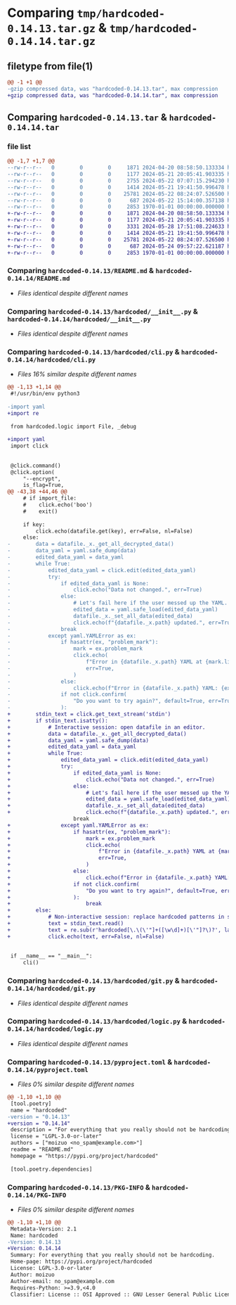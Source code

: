 # Comparing `tmp/hardcoded-0.14.13.tar.gz` & `tmp/hardcoded-0.14.14.tar.gz`

## filetype from file(1)

```diff
@@ -1 +1 @@
-gzip compressed data, was "hardcoded-0.14.13.tar", max compression
+gzip compressed data, was "hardcoded-0.14.14.tar", max compression
```

## Comparing `hardcoded-0.14.13.tar` & `hardcoded-0.14.14.tar`

### file list

```diff
@@ -1,7 +1,7 @@
--rw-r--r--   0        0        0     1871 2024-04-20 08:58:50.133334 hardcoded-0.14.13/README.md
--rw-r--r--   0        0        0     1177 2024-05-21 20:05:41.903335 hardcoded-0.14.13/hardcoded/__init__.py
--rw-r--r--   0        0        0     2755 2024-05-22 07:07:15.294230 hardcoded-0.14.13/hardcoded/cli.py
--rw-r--r--   0        0        0     1414 2024-05-21 19:41:50.996478 hardcoded-0.14.13/hardcoded/git.py
--rw-r--r--   0        0        0    25781 2024-05-22 08:24:07.526500 hardcoded-0.14.13/hardcoded/logic.py
--rw-r--r--   0        0        0      687 2024-05-22 15:14:00.357138 hardcoded-0.14.13/pyproject.toml
--rw-r--r--   0        0        0     2853 1970-01-01 00:00:00.000000 hardcoded-0.14.13/PKG-INFO
+-rw-r--r--   0        0        0     1871 2024-04-20 08:58:50.133334 hardcoded-0.14.14/README.md
+-rw-r--r--   0        0        0     1177 2024-05-21 20:05:41.903335 hardcoded-0.14.14/hardcoded/__init__.py
+-rw-r--r--   0        0        0     3331 2024-05-28 17:51:08.224633 hardcoded-0.14.14/hardcoded/cli.py
+-rw-r--r--   0        0        0     1414 2024-05-21 19:41:50.996478 hardcoded-0.14.14/hardcoded/git.py
+-rw-r--r--   0        0        0    25781 2024-05-22 08:24:07.526500 hardcoded-0.14.14/hardcoded/logic.py
+-rw-r--r--   0        0        0      687 2024-05-24 09:57:22.621187 hardcoded-0.14.14/pyproject.toml
+-rw-r--r--   0        0        0     2853 1970-01-01 00:00:00.000000 hardcoded-0.14.14/PKG-INFO
```

### Comparing `hardcoded-0.14.13/README.md` & `hardcoded-0.14.14/README.md`

 * *Files identical despite different names*

### Comparing `hardcoded-0.14.13/hardcoded/__init__.py` & `hardcoded-0.14.14/hardcoded/__init__.py`

 * *Files identical despite different names*

### Comparing `hardcoded-0.14.13/hardcoded/cli.py` & `hardcoded-0.14.14/hardcoded/cli.py`

 * *Files 16% similar despite different names*

```diff
@@ -1,13 +1,14 @@
 #!/usr/bin/env python3
 
-import yaml
+import re
 
 from hardcoded.logic import File, _debug
 
+import yaml
 import click
 
 
 @click.command()
 @click.option(
     "--encrypt",
     is_flag=True,
@@ -43,38 +44,46 @@
     # if import_file:
     #    click.echo('boo')
     #    exit()
 
     if key:
         click.echo(datafile.get(key), err=False, nl=False)
     else:
-        data = datafile._x._get_all_decrypted_data()
-        data_yaml = yaml.safe_dump(data)
-        edited_data_yaml = data_yaml
-        while True:
-            edited_data_yaml = click.edit(edited_data_yaml)
-            try:
-                if edited_data_yaml is None:
-                    click.echo("Data not changed.", err=True)
-                else:
-                    # Let's fail here if the user messed up the YAML.
-                    edited_data = yaml.safe_load(edited_data_yaml)
-                    datafile._x._set_all_data(edited_data)
-                    click.echo(f"{datafile._x.path} updated.", err=True)
-                break
-            except yaml.YAMLError as ex:
-                if hasattr(ex, "problem_mark"):
-                    mark = ex.problem_mark
-                    click.echo(
-                        f"Error in {datafile._x.path} YAML at {mark.line+1}:{mark.column+1}: {ex}",
-                        err=True,
-                    )
-                else:
-                    click.echo(f"Error in {datafile._x.path} YAML: {ex}", err=True)
-                if not click.confirm(
-                    "Do you want to try again?", default=True, err=True
-                ):
+        stdin_text = click.get_text_stream('stdin')
+        if stdin_text.isatty():
+            # Interactive session: open datafile in an editor.
+            data = datafile._x._get_all_decrypted_data()
+            data_yaml = yaml.safe_dump(data)
+            edited_data_yaml = data_yaml
+            while True:
+                edited_data_yaml = click.edit(edited_data_yaml)
+                try:
+                    if edited_data_yaml is None:
+                        click.echo("Data not changed.", err=True)
+                    else:
+                        # Let's fail here if the user messed up the YAML.
+                        edited_data = yaml.safe_load(edited_data_yaml)
+                        datafile._x._set_all_data(edited_data)
+                        click.echo(f"{datafile._x.path} updated.", err=True)
                     break
+                except yaml.YAMLError as ex:
+                    if hasattr(ex, "problem_mark"):
+                        mark = ex.problem_mark
+                        click.echo(
+                            f"Error in {datafile._x.path} YAML at {mark.line+1}:{mark.column+1}: {ex}",
+                            err=True,
+                        )
+                    else:
+                        click.echo(f"Error in {datafile._x.path} YAML: {ex}", err=True)
+                    if not click.confirm(
+                        "Do you want to try again?", default=True, err=True
+                    ):
+                        break
+        else:
+            # Non-interactive session: replace hardcoded patterns in stdin, send to stdout.
+            text = stdin_text.read()
+            text = re.sub(r'hardcoded[\.\(\'"]+([\w\d]+)[\'"]?\)?', lambda match: datafile.get(match.group(1)), text)
+            click.echo(text, err=False, nl=False)
 
 
 if __name__ == "__main__":
     cli()
```

### Comparing `hardcoded-0.14.13/hardcoded/git.py` & `hardcoded-0.14.14/hardcoded/git.py`

 * *Files identical despite different names*

### Comparing `hardcoded-0.14.13/hardcoded/logic.py` & `hardcoded-0.14.14/hardcoded/logic.py`

 * *Files identical despite different names*

### Comparing `hardcoded-0.14.13/pyproject.toml` & `hardcoded-0.14.14/pyproject.toml`

 * *Files 0% similar despite different names*

```diff
@@ -1,10 +1,10 @@
 [tool.poetry]
 name = "hardcoded"
-version = "0.14.13"
+version = "0.14.14"
 description = "For everything that you really should not be hardcoding."
 license = "LGPL-3.0-or-later"
 authors = ["moizuo <no_spam@example.com>"]
 readme = "README.md"
 homepage = "https://pypi.org/project/hardcoded"
 
 [tool.poetry.dependencies]
```

### Comparing `hardcoded-0.14.13/PKG-INFO` & `hardcoded-0.14.14/PKG-INFO`

 * *Files 0% similar despite different names*

```diff
@@ -1,10 +1,10 @@
 Metadata-Version: 2.1
 Name: hardcoded
-Version: 0.14.13
+Version: 0.14.14
 Summary: For everything that you really should not be hardcoding.
 Home-page: https://pypi.org/project/hardcoded
 License: LGPL-3.0-or-later
 Author: moizuo
 Author-email: no_spam@example.com
 Requires-Python: >=3.9,<4.0
 Classifier: License :: OSI Approved :: GNU Lesser General Public License v3 or later (LGPLv3+)
```

